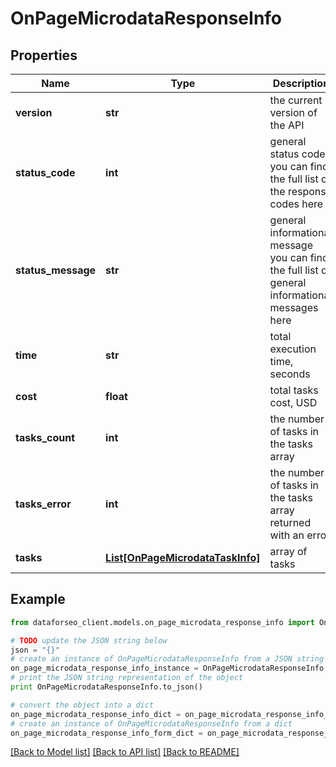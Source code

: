# OnPageMicrodataResponseInfo


## Properties

Name | Type | Description | Notes
------------ | ------------- | ------------- | -------------
**version** | **str** | the current version of the API | [optional] 
**status_code** | **int** | general status code you can find the full list of the response codes here | [optional] 
**status_message** | **str** | general informational message you can find the full list of general informational messages here | [optional] 
**time** | **str** | total execution time, seconds | [optional] 
**cost** | **float** | total tasks cost, USD | [optional] 
**tasks_count** | **int** | the number of tasks in the tasks array | [optional] 
**tasks_error** | **int** | the number of tasks in the tasks array returned with an error | [optional] 
**tasks** | [**List[OnPageMicrodataTaskInfo]**](OnPageMicrodataTaskInfo.md) | array of tasks | [optional] 

## Example

```python
from dataforseo_client.models.on_page_microdata_response_info import OnPageMicrodataResponseInfo

# TODO update the JSON string below
json = "{}"
# create an instance of OnPageMicrodataResponseInfo from a JSON string
on_page_microdata_response_info_instance = OnPageMicrodataResponseInfo.from_json(json)
# print the JSON string representation of the object
print OnPageMicrodataResponseInfo.to_json()

# convert the object into a dict
on_page_microdata_response_info_dict = on_page_microdata_response_info_instance.to_dict()
# create an instance of OnPageMicrodataResponseInfo from a dict
on_page_microdata_response_info_form_dict = on_page_microdata_response_info.from_dict(on_page_microdata_response_info_dict)
```
[[Back to Model list]](../README.md#documentation-for-models) [[Back to API list]](../README.md#documentation-for-api-endpoints) [[Back to README]](../README.md)


